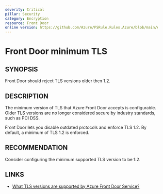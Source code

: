 ```yaml
---
severity: Critical
pillar: Security
category: Encryption
resource: Front Door
online version: https://github.com/Azure/PSRule.Rules.Azure/blob/main/docs/en/rules/Azure.FrontDoor.MinTLS.md
---
```


# Front Door minimum TLS

## SYNOPSIS

Front Door should reject TLS versions older then 1.2.

## DESCRIPTION

The minimum version of TLS that Azure Front Door accepts is configurable.
Older TLS versions are no longer considered secure by industry standards, such as PCI DSS.

Front Door lets you disable outdated protocols and enforce TLS 1.2.
By default, a minimum of TLS 1.2 is enforced.

## RECOMMENDATION

Consider configuring the minimum supported TLS version to be 1.2.

## LINKS

- [What TLS versions are supported by Azure Front Door Service?](https://docs.microsoft.com/en-us/azure/frontdoor/front-door-faq#what-tls-versions-are-supported-by-azure-front-door-service)

